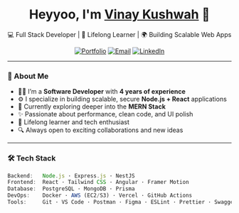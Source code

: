 <h1 align="center">Heyyoo, I'm <a href="https://www.linkedin.com/in/vinaykushwah017/" target="_blank">Vinay Kushwah</a> 👋</h1>

<p align="center">
  💻 Full Stack Developer | 🧠 Lifelong Learner | 🌍 Building Scalable Web Apps  
</p>

<p align="center">
  <a href="https://vinay-kushwah.vercel.app" target="_blank"><img alt="Portfolio" src="https://img.shields.io/badge/Portfolio-%23000000.svg?style=flat&logo=vercel&logoColor=white" /></a>
  <a href="mailto:vinaykushwah017@gmail.com"><img alt="Email" src="https://img.shields.io/badge/Email-D14836?style=flat&logo=gmail&logoColor=white" /></a>
  <a href="https://www.linkedin.com/in/vinaykushwah017/"><img alt="LinkedIn" src="https://img.shields.io/badge/LinkedIn-%230077B5.svg?style=flat&logo=linkedin&logoColor=white" /></a>
</p>

---

### 🚀 About Me

- 👨‍💻 I’m a **Software Developer** with **4 years of experience**
- ⚙️ I specialize in building scalable, secure **Node.js + React** applications
- 🌱 Currently exploring deeper into the **MERN Stack**
- ✨ Passionate about performance, clean code, and UI polish
- 🧠 Lifelong learner and tech enthusiast
- 🔍 Always open to exciting collaborations and new ideas

---

### 🛠 Tech Stack

```ts
Backend:   Node.js · Express.js · NestJS  
Frontend:  React · Tailwind CSS · Angular · Framer Motion  
Database:  PostgreSQL · MongoDB · Prisma  
DevOps:    Docker · AWS (EC2/S3) · Vercel · GitHub Actions  
Tools:     Git · VS Code · Postman · Figma · ESLint · Prettier · Swagger
